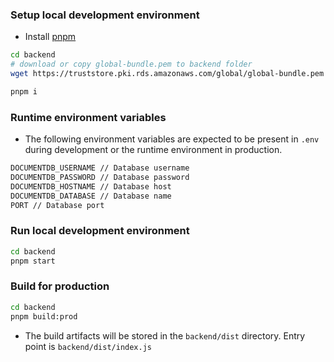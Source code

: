 ### Setup local development environment
- Install [pnpm](https://pnpm.io/installation) 

```bash
cd backend
# download or copy global-bundle.pem to backend folder
wget https://truststore.pki.rds.amazonaws.com/global/global-bundle.pem

pnpm i
```

### Runtime environment variables

- The following environment variables are expected to be present in `.env` during development or the runtime environment in production.

```txt
DOCUMENTDB_USERNAME // Database username
DOCUMENTDB_PASSWORD // Database password
DOCUMENTDB_HOSTNAME // Database host
DOCUMENTDB_DATABASE // Database name
PORT // Database port
```

### Run local development environment

```bash
cd backend
pnpm start
```

### Build for production

```bash
cd backend
pnpm build:prod
```

- The build artifacts will be stored in the `backend/dist` directory. Entry point is `backend/dist/index.js`
